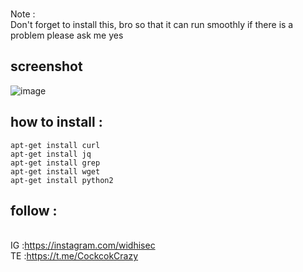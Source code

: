 <br>Note :</br>
Don't forget to install this, bro so that it can run smoothly
if there is a problem please ask me yes
## screenshot
![image](https://raw.githubusercontent.com/widhisec/soundcloud-downloader/master/OK.png)
## how to install :
```
apt-get install curl
apt-get install jq
apt-get install grep
apt-get install wget
apt-get install python2
```
## follow :
<br>IG :https://instagram.com/widhisec</br>
TE :https://t.me/CockcokCrazy</br>
